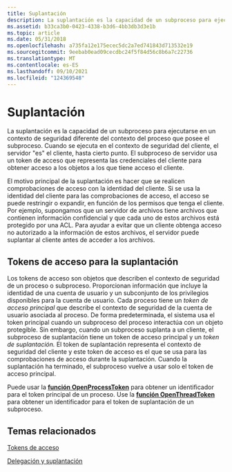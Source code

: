 ```yaml
---
title: Suplantación
description: La suplantación es la capacidad de un subproceso para ejecutarse en un contexto de seguridad diferente del contexto del proceso que posee el subproceso.
ms.assetid: b33ca3b0-0423-4338-b3d6-4bb3db3d3e1b
ms.topic: article
ms.date: 05/31/2018
ms.openlocfilehash: a735fa12e175ecec5dc2a7ed741843d713532e19
ms.sourcegitcommit: 9eebab0ead09cecdbc24f5f84d56c8b6a7c22736
ms.translationtype: MT
ms.contentlocale: es-ES
ms.lasthandoff: 09/10/2021
ms.locfileid: "124369548"
---
```

# <a name="impersonation"></a>Suplantación

La suplantación es la capacidad de un subproceso para ejecutarse en un contexto de seguridad diferente del contexto del proceso que posee el subproceso. Cuando se ejecuta en el contexto de seguridad del cliente, el servidor "es" el cliente, hasta cierto punto. El subproceso de servidor usa un token de acceso que representa las credenciales del cliente para obtener acceso a los objetos a los que tiene acceso el cliente.

El motivo principal de la suplantación es hacer que se realicen comprobaciones de acceso con la identidad del cliente. Si se usa la identidad del cliente para las comprobaciones de acceso, el acceso se puede restringir o expandir, en función de los permisos que tenga el cliente. Por ejemplo, supongamos que un servidor de archivos tiene archivos que contienen información confidencial y que cada uno de estos archivos está protegido por una ACL. Para ayudar a evitar que un cliente obtenga acceso no autorizado a la información de estos archivos, el servidor puede suplantar al cliente antes de acceder a los archivos.

## <a name="access-tokens-for-impersonation"></a>Tokens de acceso para la suplantación

Los tokens de acceso son objetos que describen el contexto de seguridad de un proceso o subproceso. Proporcionan información que incluye la identidad de una cuenta de usuario y un subconjunto de los privilegios disponibles para la cuenta de usuario. Cada proceso tiene un *token de acceso principal* que describe el contexto de seguridad de la cuenta de usuario asociada al proceso. De forma predeterminada, el sistema usa el token principal cuando un subproceso del proceso interactúa con un objeto protegible. Sin embargo, cuando un subproceso suplanta a un cliente, el subproceso de suplantación tiene un token de acceso principal y un *token de suplantación.* El token de suplantación representa el contexto de seguridad del cliente y este token de acceso es el que se usa para las comprobaciones de acceso durante la suplantación. Cuando la suplantación ha terminado, el subproceso vuelve a usar solo el token de acceso principal.

Puede usar la [**función OpenProcessToken**](/windows/desktop/api/processthreadsapi/nf-processthreadsapi-openprocesstoken) para obtener un identificador para el token principal de un proceso. Use la [**función OpenThreadToken**](/windows/desktop/api/processthreadsapi/nf-processthreadsapi-openthreadtoken) para obtener un identificador para el token de suplantación de un subproceso.

## <a name="related-topics"></a>Temas relacionados

<dl> <dt>

[Tokens de acceso](/windows/desktop/SecAuthZ/access-tokens)
</dt> <dt>

[Delegación y suplantación](delegation-and-impersonation.md)
</dt> </dl>

 

 